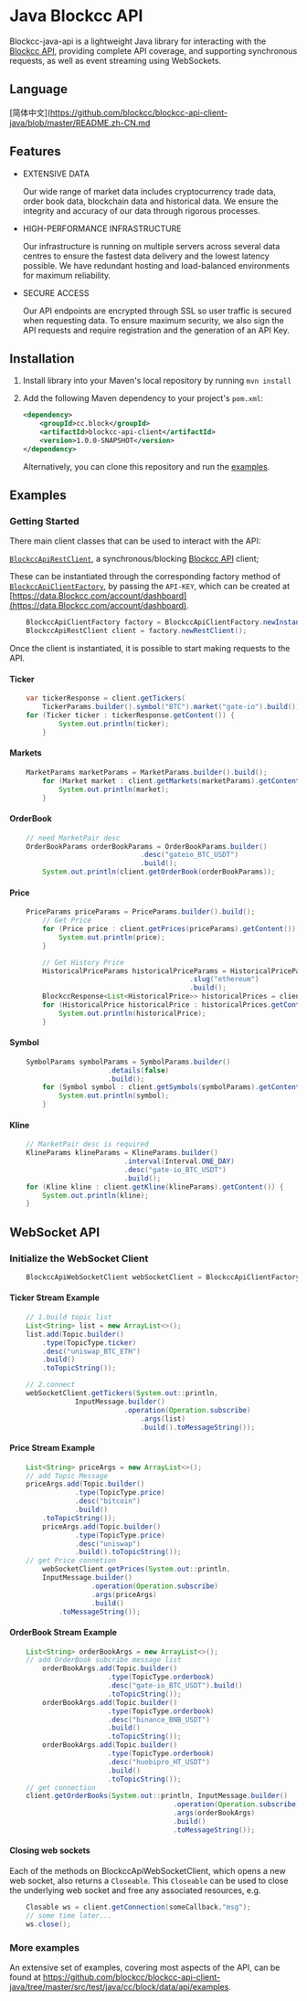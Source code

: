 # Java Blockcc API

Blockcc-java-api is a lightweight Java library for interacting with the [Blockcc API](https://blockcc.gitee.io/blockcc-api-document/zh_CN/), providing complete API coverage, and supporting synchronous requests, as well as event streaming using WebSockets.

## Language

[简体中文](https://github.com/blockcc/blockcc-api-client-java/blob/master/README.zh-CN.md
## Features

- EXTENSIVE DATA

  Our wide range of market data includes cryptocurrency trade data, order book data, blockchain data and historical data. We ensure the integrity and accuracy of our data through rigorous processes. 

- HIGH-PERFORMANCE INFRASTRUCTURE

  Our infrastructure is running on multiple servers across several data centres to ensure the fastest data delivery and the lowest latency possible. We have redundant hosting and load-balanced environments for maximum reliability.

- SECURE ACCESS

  Our API endpoints are encrypted through SSL so user traffic is secured when requesting data. To ensure maximum security, we also sign the API requests and require registration and the generation of an API Key. 

## Installation

1. Install library into your Maven's local repository by running `mvn install`

2. Add the following Maven dependency to your project's `pom.xml`:

   ```xml
   <dependency>
       <groupId>cc.block</groupId>
       <artifactId>blockcc-api-client</artifactId>
       <version>1.0.0-SNAPSHOT</version>
   </dependency>
   ```

   Alternatively, you can clone this repository and run the [examples](https://github.com/blockcc/blockcc-api-client-java/tree/master/src/test/java/cc/block/data/api/examples).

## Examples

### Getting Started

There  main client classes that can be used to interact with the API:

[`BlockccApiRestClient`](#), a  synchronous/blocking [Blockcc API](https://github.com/blockcc/blockcc-api-client-java/blob/master/src/main/java/cc/block/data/api/BlockccApiRestClient.java) client;

These can be instantiated through the corresponding factory method of [`BlockccApiClientFactory`](https://github.com/blockcc/blockcc-api-client-java/blob/master/src/main/java/cc/block/data/api/BlockccApiClientFactory.java), by passing the `API-KEY`, which can be created at [https://data.Blockcc.com/account/dashboard](https://data.Blockcc.com/account/dashboard).

```java
    BlockccApiClientFactory factory = BlockccApiClientFactory.newInstance("YOUR API KEY");
    BlockccApiRestClient client = factory.newRestClient();
```

Once the client is instantiated, it is possible to start making requests to the API.

#### Ticker 

```java
    var tickerResponse = client.getTickers(
        TickerParams.builder().symbol("BTC").market("gate-io").build());
    for (Ticker ticker : tickerResponse.getContent()) {
            System.out.println(ticker);
        } 
```

#### Markets

```java
	MarketParams marketParams = MarketParams.builder().build();
        for (Market market : client.getMarkets(marketParams).getContent()) {
            System.out.println(market);
        }
```

#### OrderBook

```java
	// need MarketPair desc
	OrderBookParams orderBookParams = OrderBookParams.builder()
    							.desc("gateio_BTC_USDT")
        						.build();
    	System.out.println(client.getOrderBook(orderBookParams));
```

#### Price

```java
	PriceParams priceParams = PriceParams.builder().build();
        // Get Price
        for (Price price : client.getPrices(priceParams).getContent()) {
            System.out.println(price);
        }

        // Get History Price
        HistoricalPriceParams historicalPriceParams = HistoricalPriceParams.builder()
            								.slug("ethereum")
            								.build();
        BlockccResponse<List<HistoricalPrice>> historicalPrices = client.getHistoricalPrice(historicalPriceParams);
        for (HistoricalPrice historicalPrice : historicalPrices.getContent()) {
            System.out.println(historicalPrice);
        }
```

#### Symbol

```java
	SymbolParams symbolParams = SymbolParams.builder()
						.details(false)
						.build();
        for (Symbol symbol : client.getSymbols(symbolParams).getContent()) {
            System.out.println(symbol);
        }
```

#### Kline

```java
    // MarketPair desc is required
	KlineParams klineParams = KlineParams.builder()
            				.interval(Interval.ONE_DAY)
            				.desc("gate-io_BTC_USDT")
            				.build();
    for (Kline kline : client.getKline(klineParams).getContent()) {
        System.out.println(kline);
    }
```



## WebSocket API

### Initialize the WebSocket Client

```java
    BlockccApiWebSocketClient webSocketClient = BlockccApiClientFactory.newInstance("YOU_API_KEY").newWebSocketClient();
```

#### Ticker Stream Example

```java
    // 1.build topic list
    List<String> list = new ArrayList<>();
    list.add(Topic.builder()
		.type(TopicType.ticker)
		.desc("uniswap_BTC_ETH")
		.build()
		.toTopicString());

    // 2.connect 
    webSocketClient.getTickers(System.out::println, 
    			InputMessage.builder()
                           	.operation(Operation.subscribe)
                               	.args(list)
                               	.build().toMessageString());
```

#### Price Stream Example

```java
	List<String> priceArgs = new ArrayList<>();
	// add Topic Message
  	priceArgs.add(Topic.builder()
                .type(TopicType.price)
                .desc("bitcoin")
                .build()
		.toTopicString());
    	priceArgs.add(Topic.builder()
                .type(TopicType.price)
                .desc("uniswap")
                .build().toTopicString());
	// get Price connetion
     	webSocketClient.getPrices(System.out::println, 
		InputMessage.builder()
                	.operation(Operation.subscribe)
                	.args(priceArgs)
                	.build()
			.toMessageString());
```

#### OrderBook Stream Example

```java
	List<String> orderBookArgs = new ArrayList<>();
	// add OrderBook subcribe message list
    	orderBookArgs.add(Topic.builder()
                        .type(TopicType.orderbook)
                        .desc("gate-io_BTC_USDT").build()
                        .toTopicString());
    	orderBookArgs.add(Topic.builder()
                        .type(TopicType.orderbook)
                        .desc("binance_BNB_USDT")
                        .build()
                        .toTopicString());
    	orderBookArgs.add(Topic.builder()
                        .type(TopicType.orderbook)
                        .desc("huobipro_HT_USDT")
                        .build()
                        .toTopicString());
	// get connection
   	client.getOrderBooks(System.out::println, InputMessage.builder()
                						.operation(Operation.subscribe)
                						.args(orderBookArgs)
               						   	.build()
                						.toMessageString());
```

#### Closing web sockets

Each of the methods on BlockccApiWebSocketClient, which opens a new web socket, also returns a `Closeable`.
This `Closeable` can be used to close the underlying web socket and free any associated resources, e.g.

```java
	Closable ws = client.getConnection(someCallback,"msg");
	// some time later...
	ws.close();
```

### More examples

An extensive set of examples, covering most aspects of the API, can be found at https://github.com/blockcc/blockcc-api-client-java/tree/master/src/test/java/cc/block/data/api/examples.
